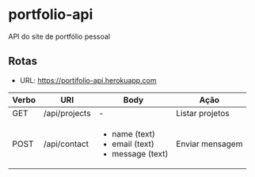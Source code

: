 # portfolio-api
API do site de portfólio pessoal

## Rotas
- URL: https://portifolio-api.herokuapp.com

| Verbo | URI | Body | Ação |
|------|--------------|----------------|------------------|
|GET  |  /api/projects | - | Listar projetos |
|POST |  /api/contact | <ul><li>name (text)</li><li>email (text)</li><li>message (text)</li></ul> | Enviar mensagem |
